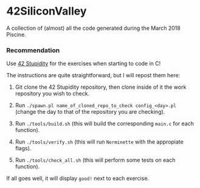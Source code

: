 # 42SiliconValley

A collection of (almost) all the code generated during the March 2018 Piscine.

### Recommendation

Use [42 Stupidity](https://github.com/mirror12k/42us-stupidity) for the exercises when starting to code in C!

The instructions are quite straightforward, but I will repost them here:

1) Git clone the 42 Stupidity repository, then clone inside of it the work repository you wish to check.

2) Run `./spawn.pl name_of_cloned_repo_to_check config_<day>.pl` (change the day to that of the repository you are checking).
3) Run `./tools/build.sh` (this will build the corresponding `main.c` for each function).
4) Run `./tools/verify.sh` (this will run `Norminette` with the appropiate flags).
5) Run `./tools/check_all.sh` (this will perform some tests on each function).

If all goes well, it will display `good!` next to each exercise.

